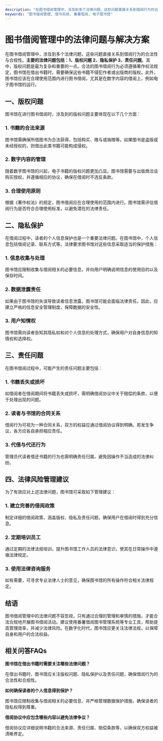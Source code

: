```yaml
---
description: "在图书借阅管理中，涉及到多个法律问题，这些问题直接关系到借阅行为的合法性与合规性。**主要的法律问题包括：1、版权问题 2、隐私保护 3、责任问题**。其中，版权问题是最为复杂和重要的一点。合法的图书借阅行为必须遵循著作权法规定，图书馆在借出书籍时，需要确保这些书籍不侵犯作者或出版商的版权。此外，图书馆应该在合理使用范围内进行图书借阅，尤其是在数字内容的借阅上，例如电子图书馆的运行。"
keywords: "图书借阅管理, 借书系统, 番薯借阅, 电子图书馆"
---
```

# 图书借阅管理中的法律问题与解决方案

在图书借阅管理中，涉及到多个法律问题，这些问题直接关系到借阅行为的合法性与合规性。**主要的法律问题包括：1、版权问题 2、隐私保护 3、责任问题**。其中，版权问题是最为复杂和重要的一点。合法的图书借阅行为必须遵循著作权法规定，图书馆在借出书籍时，需要确保这些书籍不侵犯作者或出版商的版权。此外，图书馆应该在合理使用范围内进行图书借阅，尤其是在数字内容的借阅上，例如电子图书馆的运行。

## 一、版权问题

图书馆在进行图书借阅时，涉及到的版权问题主要体现在以下几个方面：

### 1. 书籍的合法来源

图书馆需确保所借图书为合法获得，包括购买、赠与或捐赠等。如果图书是盗版或未经授权的，则借出此类书籍可能构成侵权。

### 2. 数字内容的管理

随着数字图书馆的兴起，电子书籍的版权问题更加凸显。图书馆需要与出版商洽谈购买授权，并遵循相应的协议，确保在借阅时不违反条款。

### 3. 合理使用原则

根据《著作权法》的规定，图书借阅应在合理使用的范围内进行。图书馆需评估借阅行为是否符合合理使用标准，以避免潜在的法律责任。

## 二、隐私保护

在借阅过程中，读者的个人信息保护也是一个重要法律问题。在图书馆中，个人信息包括借阅记录、联系方式等。法律要求图书馆对这些信息采取适当的保护措施：

### 1. 信息收集与处理

图书馆应限制收集与借阅相关的必要信息，并向用户明确说明信息的使用目的以及保存时间。

### 2. 数据泄露责任

如果由于图书馆的失误导致读者信息泄露，图书馆可能会面临法律责任。因此，应建立严格的信息安全管理制度，保障数据的安全性。

### 3. 用户知情权

图书馆需向读者告知其隐私权和对个人信息的处理方式，确保用户对自身信息的知情权和选择权。

## 三、责任问题

在图书借阅过程中，可能产生的责任问题主要包括：

### 1. 书籍丢失或损坏

如借阅者在借阅期间将书籍丢失或损坏，需明确借阅协议中关于赔偿的条款，以便于处理出现的问题。

### 2. 读者与书馆的合同关系

借阅行为可视为一种合同关系，双方的权益应通过借阅协议得到明确。若发生争议，各方应各自承担相应责任。

### 3. 代借与代还行为

管理员代读者借还书籍的行为也需明确责任归属，避免因操作不当造成的法律纠纷。

## 四、法律风险管理建议

为了有效应对上述法律问题，图书馆可采取如下管理建议：

### 1. 建立完善的借阅政策

制定详细的借阅政策，涵盖版权、隐私及责任问题，确保用户在借阅时得到充分信息。

### 2. 定期培训员工

通过定期的法律法规培训，提升图书馆工作人员的法律意识，使其在日常操作中遵循法律规定。

### 3. 使用法律咨询服务

如有需要，可寻求专业法律人士的意见，确保图书馆的所有操作符合相关法律规定。

## 结语

图书借阅管理中的法律问题不容忽视，只有通过合理的管理和审慎的措施，才能合法合规地开展图书借阅活动。建议使用番薯借阅图书管理系统等专业工具，帮助提高管理效率，并减少法律风险。在数字化时代，图书馆应更关注法律法规，以保障自身和用户的合法权益。

## 相关问答FAQs

**图书馆在借出书籍时需要关注哪些法律问题？**

在借出书籍时，图书馆应关注版权问题、隐私保护以及责任问题，确保借阅行为的合法性和合规性。

**如何确保读者的个人信息得到保护？**

图书馆应限制收集与借阅相关的必要信息，并严格管理数据保护措施，确保读者的隐私权得到尊重。

**借阅协议中应包含哪些内容以避免法律争议？**

借阅协议应详细说明书籍的合法来源、责任归属、赔偿条款等，以确保双方权益被清晰界定。
